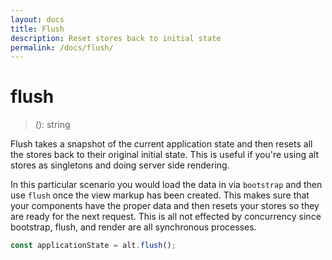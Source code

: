 ```yaml
---
layout: docs
title: Flush
description: Reset stores back to initial state
permalink: /docs/flush/
---
```


# flush

> (): string

Flush takes a snapshot of the current application state and then resets all the stores back to their original initial state. This is useful if you're using alt stores as singletons and doing server side rendering.

In this particular scenario you would load the data in via `bootstrap` and then use `flush` once the view markup has been created. This makes sure that your components have the proper data and then resets your stores so they are ready for the next request. This is all not effected by concurrency since bootstrap, flush, and render are all synchronous processes.

```js
const applicationState = alt.flush();
```
